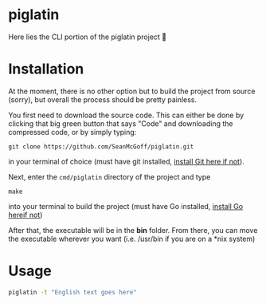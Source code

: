 # piglatin
Here lies the CLI portion of the piglatin project :pig:

# Installation
At the moment, there is no other option but to build the project from source (sorry), but overall the process should be pretty painless.

You first need to download the source code. This can either be done by clicking that big green button that says "Code" and downloading the compressed code, or by simply typing:

```git clone https://github.com/SeanMcGoff/piglatin.git```

in your terminal of choice (must have git installed, [install Git here if not](https://git-scm.com/downloads)).

Next, enter the ```cmd/piglatin``` directory of the project and type

```make```

into your terminal to build the project (must have Go installed, [install Go hereif not](https://golang.org/dl/))

After that, the executable will be in the __bin__ folder. From there, you can move the executable wherever you want (i.e. /usr/bin if you are on a *nix system)

# Usage

```bash
piglatin -t "English text goes here"
``` 

